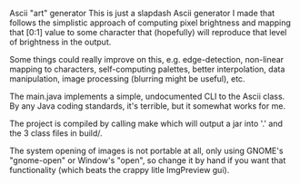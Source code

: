 Ascii "art" generator
This is just a slapdash Ascii generator I made that follows the simplistic
approach of computing pixel brightness and mapping that [0:1] value to
some character that (hopefully) will reproduce that level of brightness
in the output.

Some things could really improve on this, e.g. edge-detection, non-linear
mapping to characters, self-computing palettes, better interpolation,
data manipulation, image processing (blurring might be useful), etc.

The main.java implements a simple, undocumented CLI to the Ascii class. 
By any Java coding standards, it's terrible, but it somewhat works for me.

The project is compiled by calling make which will output a jar into '.'
and the 3 class files in build/.

The system opening of images is not portable at all, only using GNOME's 
"gnome-open" or Window's "open", so change it by hand if you want that
functionality (which beats the crappy litle ImgPreview gui).

